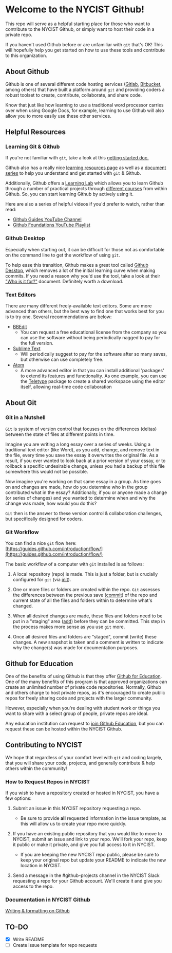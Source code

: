 # Welcome to the NYCIST Github!

This repo will serve as a helpful starting place for those who want to contribute to the NYCIST Github, or simply want to host their code in a private repo.

If you haven't used Github before or are unfamiliar with `git` that's OK!  This will hopefully help you get started on how to use these tools and contribute to this organization.

## About Github

Github is one of several different code hosting services ([Gitlab](https://gitlab.com/), [Bitbucket](https://bitbucket.org/), among others) that have built a platform around `git` and providing coders a robust toolset to create, contribute, collaborate, and share code.

Know that just like how learning to use a traditional word processor carries over when using Google Docs, for example, learning to use Github will also allow you to more easily use these other services.

## Helpful Resources

### Learning Git & Github

If you're not familiar with `git`, take a look at this [getting started doc.](https://git-scm.com/book/en/v2/Getting-Started-Git-Basics)

Github also has a really nice [learning resources page](https://help.github.com/articles/git-and-github-learning-resources/) as well as a [document series](https://guides.github.com/) to help you understand and get started with `git` & Github.

Additionally, Github offers a [Learning Lab](https://lab.github.com) which allows you to learn Github through a number of practical projects through [different courses](https://lab.github.com/courses) from within Github.  So, you can start learning Github by actively using it.

Here are also a series of helpful videos if you'd prefer to watch, rather than read:
- [Github Guides YouTube Channel](https://www.youtube.com/githubguides)
- [Github Foundations YouTube Playlist](https://www.youtube.com/playlist?list=PL0lo9MOBetEHhfG9vJzVCTiDYcbhAiEqL)

### Github Desktop

Especially when starting out, it can be difficult for those not as comfortable on the command line to get the workflow of using `git`.

To help ease this transition, Github makes a great tool called [Github Desktop](https://desktop.github.com/), which removes a lot of the initial learning curve when making commits.  If you need a reason why you'd use the tool, take a look at their ["Who is it for?"](https://github.com/desktop/desktop/blob/master/docs/process/what-is-desktop.md) document.  Definitely worth a download.

### Text Editors

There are many different freely-available text editors. Some are more advanced than others, but the best way to find one that works best for you is to try one. Several recommendations are below:

- [BBEdit](https://www.barebones.com/products/bbedit/index.html)
	- You can request a free educational license from the company so you can use the software without being periodically nagged to pay for the full version.
- [Sublime Text](https://www.sublimetext.com/)
	- Will periodically suggest to pay for the software after so many saves, but otherwise can use completely free.
- [Atom](https://atom.io/)
	- A more advanced editor in that you can install additional 'packages' to extend its features and functionality.  As one example, you can use the [Teletype](https://atom.io/#teletype) package to create a shared workspace using the editor itself, allowing real-time code collaboration

## About Git 

### Git in a Nutshell

`Git` is system of version control that focuses on the differences (deltas) between the state of files at different points in time.

Imagine you are writing a long essay over a series of weeks.  Using a traditional text editor (like Word), as you add, change, and remove text in the file, every time you save the essay it overwrites the original file.  As a result, if you ever wanted to look back at a prior version of your essay, or to rollback a specific undesirable change, unless you had a backup of this file somewhere this would not be possible.

Now imagine you're working on that same essay in a group.  As time goes on and changes are made, how do you determine who in the group contributed what in the essay?  Additionally, if you or anyone made a change (or series of changes) and you wanted to determine when and why the change was made, how would you do this?

`Git` then is the answer to these version control & collaboration challenges, but specifically designed for coders.

### Git Workflow

You can find a nice `git` flow here: [https://guides.github.com/introduction/flow/](https://guides.github.com/introduction/flow/)

The basic workflow of a computer with `git` installed is as follows:

1. A local repository (repo) is made. This is just a folder, but is crucially configured for `git` (via [init](https://git-scm.com/docs/git-init)).

2. One or more files or folders are created within the repo. `Git` assesses the differences between the previous save ([commit](https://git-scm.com/docs/git-commit)) of the repo and current state of all the files and folders within to determine what's changed.

3. When all desired changes are made, these files and folders need to be put in a "staging" area ([add](https://git-scm.com/docs/git-add)) before they can be committed.  This step in the process makes more sense as you use `git` more.

4. Once all desired files and folders are "staged", commit (write) these changes.  A new snapshot is taken and a comment is written to indicate why the change(s) was made for documentation purposes.

## Github for Education

One of the benefits of using Github is that they offer [Github for Education](https://education.github.com/). One of the many benefits of this program is that approved organizations can create an unlimited number of private code repositories.  Normally, Github and others charge to host private repos, as it's encouraged to create public repos for freely sharing code and projects with the larger community.

However, especially when you're dealing with student work or things you want to share with a select group of people, private repos are ideal.

Any education institution can request to [join Github Education](https://education.github.com/discount_requests/new), but you can request these can be hosted within the NYCIST Github.

## Contributing to NYCIST

We hope that regardless of your comfort level with `git` and coding largely, that you will share your code, projects, and generally contribute & help others within the community!

### How to Request Repos in NYCIST

If you wish to have a repository created or hosted in NYCIST, you have a few options:

1. Submit an issue in this NYCIST repository requesting a repo.
	- Be sure to provide **all** requested information in the issue template, as this will allow us to create your repo more quickly.

2. If you have an existing public repository that you would like to move to NYCIST, submit an issue and link to your repo.  We'll fork your repo, keep it public or make it private, and give you full access to it in NYCIST.
	- If you are keeping the new NYCIST repo public, please be sure to keep your original repo but update your README to indicate the new location in NYCIST.

3. Send a message in the #github-projects channel in the NYCIST Slack requesting a repo for your Github account.  We'll create it and give you access to the repo.

### Documentation in NYCIST Github

[Writing & formatting on Github](https://help.github.com/categories/writing-on-github)

## TO-DO

- [x] Write README
- [ ] Create issue template for repo requests